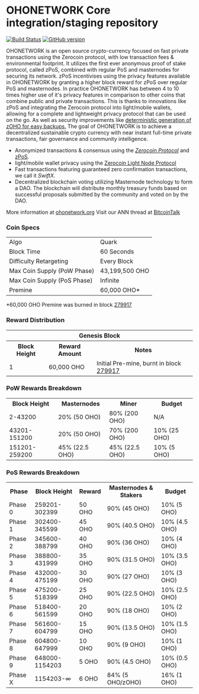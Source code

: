 OHONETWORK Core integration/staging repository
=====================================

[![Build Status](https://travis-ci.org/OHONETWORK-Project/OHONETWORK.svg?branch=master)](https://travis-ci.org/OHONETWORK-Project/OHONETWORK) [![GitHub version](https://badge.fury.io/gh/OHONETWORK-Project%2FOHONETWORK.svg)](https://badge.fury.io/gh/OHONETWORK-Project%2FOHONETWORK)

OHONETWORK is an open source crypto-currency focused on fast private transactions using the Zerocoin protocol, with low transaction fees & environmental footprint.  It utilizes the first ever anonymous proof of stake protocol, called zPoS, combined with regular PoS and masternodes for securing its network. zPoS incentivises using the privacy features available in OHONETWORK by granting a higher block reward for zPoS over regular PoS and masternodes. In practice OHONETWORK has between 4 to 10 times higher use of it's privacy features in comparison to other coins that combine public and private transactions. This is thanks to innovations like zPoS and integrating the Zerocoin protocol into light/mobile wallets, allowing for a complete and lightweight privacy protocol that can be used on the go. As well as security improvements like [deterministic generation of zOHO for easy backups.](https://www.reddit.com/r/ohonetwork/comments/8gbjf7/how_to_use_deterministic_zerocoin_generation/)
The goal of OHONETWORK is to achieve a decentralized sustainable crypto currency with near instant full-time private transactions, fair governance and community intelligence.
- Anonymized transactions & consensus using the [_Zerocoin Protocol_](http://www.ohonetwork.org/zoho) and [zPoS](https://ohonetwork.org/zpos/).
- light/mobile wallet privacy using the [Zerocoin Light Node Protocol](https://ohonetwork.org/wp-content/uploads/2018/11/Zerocoin_Light_Node_Protocol.pdf)
- Fast transactions featuring guaranteed zero confirmation transactions, we call it _SwiftX_.
- Decentralized blockchain voting utilizing Masternode technology to form a DAO. The blockchain will distribute monthly treasury funds based on successful proposals submitted by the community and voted on by the DAO.

More information at [ohonetwork.org](http://www.ohonetwork.org) Visit our ANN thread at [BitcoinTalk](http://www.bitcointalk.org/index.php?topic=1262920)

### Coin Specs
<table>
<tr><td>Algo</td><td>Quark</td></tr>
<tr><td>Block Time</td><td>60 Seconds</td></tr>
<tr><td>Difficulty Retargeting</td><td>Every Block</td></tr>
<tr><td>Max Coin Supply (PoW Phase)</td><td>43,199,500 OHO</td></tr>
<tr><td>Max Coin Supply (PoS Phase)</td><td>Infinite</td></tr>
<tr><td>Premine</td><td>60,000 OHO*</td></tr>
</table>

*60,000 OHO Premine was burned in block [279917](http://www.presstab.pw/phpexplorer/OHONETWORK/block.php?blockhash=206d9cfe859798a0b0898ab00d7300be94de0f5469bb446cecb41c3e173a57e0)

### Reward Distribution

<table>
<th colspan=4>Genesis Block</th>
<tr><th>Block Height</th><th>Reward Amount</th><th>Notes</th></tr>
<tr><td>1</td><td>60,000 OHO</td><td>Initial Pre-mine, burnt in block <a href="http://www.presstab.pw/phpexplorer/OHONETWORK/block.php?blockhash=206d9cfe859798a0b0898ab00d7300be94de0f5469bb446cecb41c3e173a57e0">279917</a></td></tr>
</table>

### PoW Rewards Breakdown

<table>
<th>Block Height</th><th>Masternodes</th><th>Miner</th><th>Budget</th>
<tr><td>2-43200</td><td>20% (50 OHO)</td><td>80% (200 OHO)</td><td>N/A</td></tr>
<tr><td>43201-151200</td><td>20% (50 OHO)</td><td>70% (200 OHO)</td><td>10% (25 OHO)</td></tr>
<tr><td>151201-259200</td><td>45% (22.5 OHO)</td><td>45% (22.5 OHO)</td><td>10% (5 OHO)</td></tr>
</table>

### PoS Rewards Breakdown

<table>
<th>Phase</th><th>Block Height</th><th>Reward</th><th>Masternodes & Stakers</th><th>Budget</th>
<tr><td>Phase 0</td><td>259201-302399</td><td>50 OHO</td><td>90% (45 OHO)</td><td>10% (5 OHO)</td></tr>
<tr><td>Phase 1</td><td>302400-345599</td><td>45 OHO</td><td>90% (40.5 OHO)</td><td>10% (4.5 OHO)</td></tr>
<tr><td>Phase 2</td><td>345600-388799</td><td>40 OHO</td><td>90% (36 OHO)</td><td>10% (4 OHO)</td></tr>
<tr><td>Phase 3</td><td>388800-431999</td><td>35 OHO</td><td>90% (31.5 OHO)</td><td>10% (3.5 OHO)</td></tr>
<tr><td>Phase 4</td><td>432000-475199</td><td>30 OHO</td><td>90% (27 OHO)</td><td>10% (3 OHO)</td></tr>
<tr><td>Phase 5</td><td>475200-518399</td><td>25 OHO</td><td>90% (22.5 OHO)</td><td>10% (2.5 OHO)</td></tr>
<tr><td>Phase 6</td><td>518400-561599</td><td>20 OHO</td><td>90% (18 OHO)</td><td>10% (2 OHO)</td></tr>
<tr><td>Phase 7</td><td>561600-604799</td><td>15 OHO</td><td>90% (13.5 OHO)</td><td>10% (1.5 OHO)</td></tr>
<tr><td>Phase 8</td><td>604800-647999</td><td>10 OHO</td><td>90% (9 OHO)</td><td>10% (1 OHO)</td></tr>
<tr><td>Phase 9</td><td>648000-1154203</td><td>5 OHO</td><td>90% (4.5 OHO)</td><td>10% (0.5 OHO)</td></tr>
<tr><td>Phase X</td><td>1154203-∞</td><td>6 OHO</td><td>84% (5 OHO/zOHO)</td><td>16% (1 OHO)</td></tr>
</table>

